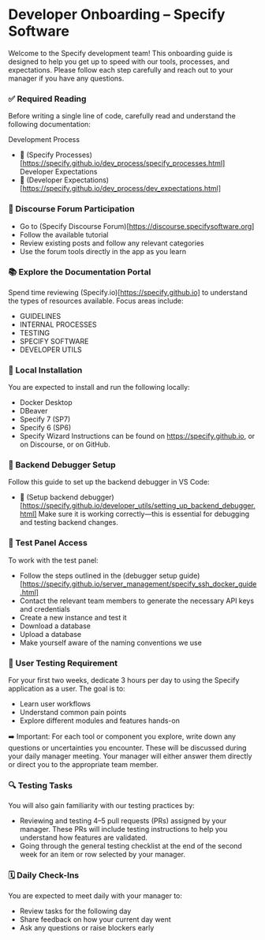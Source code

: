 # Developer Onboarding – Specify Software
Welcome to the Specify development team! This onboarding guide is designed to help you get up to speed with our tools, processes, and expectations. Please follow each step carefully and reach out to your manager if you have any questions.

### ✅ Required Reading

Before writing a single line of code, carefully read and understand the following documentation:

Development Process
- 📖 (Specify Processes)[https://specify.github.io/dev_process/specify_processes.html]
Developer Expectations
- 📖 (Developer Expectations)[https://specify.github.io/dev_process/dev_expectations.html]

### 💬 Discourse Forum Participation

- Go to (Specify Discourse Forum)[https://discourse.specifysoftware.org]
- Follow the available tutorial
- Review existing posts and follow any relevant categories
- Use the forum tools directly in the app as you learn

### 📚 Explore the Documentation Portal

Spend time reviewing (Specify.io)[https://specify.github.io] to understand the types of resources available. Focus areas include:
- GUIDELINES
- INTERNAL PROCESSES
- TESTING
- SPECIFY SOFTWARE
- DEVELOPER UTILS

### 🧠 Local Installation

You are expected to install and run the following locally:
- Docker Desktop
- DBeaver
- Specify 7 (SP7)
- Specify 6 (SP6)
- Specify Wizard
Instructions can be found on https://specify.github.io, or on Discourse, or on GitHub. 

### 🐞 Backend Debugger Setup

Follow this guide to set up the backend debugger in VS Code:
- 📖 (Setup backend debugger)[https://specify.github.io/developer_utils/setting_up_backend_debugger.html]
Make sure it is working correctly—this is essential for debugging and testing backend changes.

### 🔑 Test Panel Access

To work with the test panel:
- Follow the steps outlined in the (debugger setup guide)[https://specify.github.io/server_management/specify_ssh_docker_guide.html]
- Contact the relevant team members to generate the necessary API keys and credentials
- Create a new instance and test it
- Download a database
- Upload a database
- Make yourself aware of the naming conventions we use

### 🧪 User Testing Requirement

For your first two weeks, dedicate 3 hours per day to using the Specify application as a user. The goal is to:
- Learn user workflows
- Understand common pain points
- Explore different modules and features hands-on

➡️ Important: For each tool or component you explore, write down any questions or uncertainties you encounter. These will be discussed during your daily manager meeting. Your manager will either answer them directly or direct you to the appropriate team member.

### 🔍 Testing Tasks

You will also gain familiarity with our testing practices by:

- Reviewing and testing 4–5 pull requests (PRs) assigned by your manager. These PRs will include testing instructions to help you understand how features are validated.
- Going through the general testing checklist at the end of the second week for an item or row selected by your manager.

### 🗓️ Daily Check-Ins

You are expected to meet daily with your manager to:
- Review tasks for the following day
- Share feedback on how your current day went
- Ask any questions or raise blockers early
